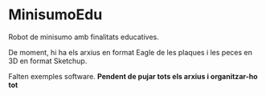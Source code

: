 # MinisumoEdu
Robot de minisumo amb finalitats educatives.

De moment, hi ha els arxius en format Eagle de les plaques i les peces en 3D en format Sketchup.

Falten exemples software.
**Pendent de pujar tots els arxius i organitzar-ho tot**
